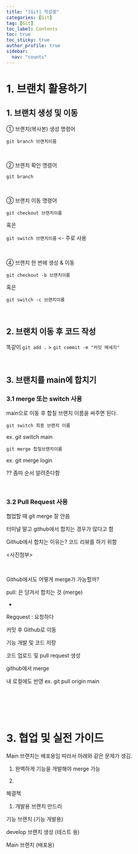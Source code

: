 ```yaml
---
title: "[Git] 작성중"
categories: [Git]
tag: [Git]
toc_label: Contents
toc: true
toc_sticky: true
author_profile: true
sidebar:
  nav: "counts"
---
```


# 1. 브랜치 활용하기

## 1. 브랜치 생성 및 이동

① 브랜치(복사본) 생성 명령어

`git branch 브랜치이름`

<br>

② 브랜치 확인 명령어

`git branch`

<br>

③ 브랜치 이동 명령어

`git checkout 브랜치이름`

혹은

`git switch 브랜치이름` <- 주로 사용

<br>

④ 브랜치 한 번에 생성 & 이동

`git checkout -b 브랜치이름`

혹은

`git switch -c 브랜치이름`

<br>

## 2. 브랜치 이동 후 코드 작성

똑같이 `git add .` > `git commit -m "커밋 메세지"`

<br>

## 3. 브랜치를 main에 합치기

### 3.1 merge 또는 switch 사용

main으로 이동 후 합칠 브랜치 이름을 써주면 된다.

`git switch 최종 브랜치 이름`

ex. git switch main

`git merge 합칠브랜치이름`

ex. git merge login

?? 좀따 순서 알려준다함

<br>

### 3.2 Pull Request 사용

협업할 때 git merge 잘 안씀

터미널 말고 github에서 합치는 경우가 많다고 함

Github에서 합치는 이유는? 코드 리뷰를 하기 위함

<사진첨부>

<br>

Github에서도 어떻게 merge가 가능할까?

pull: 은 당겨서 합치는 것 (merge)

-

Regquest : 요청하다

커밋 후 Github로 이동

기능 개발 및 코드 저장

코드 업로드 및 pull request 생성

github에서 merge

내 로컬에도 반영 ex. git pull origin main

<br>

<br><br>

# 3. 협업 및 실전 가이드

Main 브랜치는 배포용임 따라서 아래와 같은 문제가 생김.

1. 완벽하게 기능을 개발해야 merge 가능

2.

해결책

1. 개발용 브랜치 만드리

기능 브랜치 (기능 개발용)

develop 브랜치 생성 (테스트 용)

Main 브랜치 (배포용)
